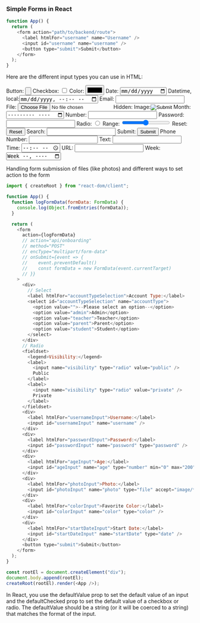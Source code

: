 ### Simple Forms in React

```js
function App() {
  return (
    <form action="path/to/backend/route">
      <label htmlFor="username" name="Username" />
      <input id="username" name="username" />
      <button type="submit">Submit</button>
    </form>
  );
}
```

Here are the different input types you can use in HTML:

Button: <input type="button">
Checkbox: <input type="checkbox">
Color: <input type="color">
Date: <input type="date">
Datetime, local:<input type="datetime-local">
Email: <input type="email">
File: <input type="file">
Hidden: <input type="hidden">
Image:<input type="image">
Month: <input type="month">
Number: <input type="number">
Password: <input type="password">
Radio: <input type="radio">
Range: <input type="range">
Reset: <input type="reset">
Search: <input type="search">
Submit: <input type="submit">
Phone Number: <input type="tel">
Text: <input type="text">
Time: <input type="time">
URL: <input type="url">
Week: <input type="week">

Handling form submission of files (like photos) and different ways to set action to the form

```js
import { createRoot } from "react-dom/client";

function App() {
  function logFormData(formData: FormData) {
    console.log(Object.fromEntries(formData));
  }

  return (
    <form
      action={logFormData}
      // action="api/onboarding"
      // method="POST"
      // encType="multipart/form-data"
      // onSubmit={event => {
      // 	event.preventDefault()
      // 	const formData = new FormData(event.currentTarget)
      // }}
    >
      <div>
        // Select
        <label htmlFor="accountTypeSelection">Account Type:</label>
        <select id="accountTypeSelection" name="accountType">
          <option value="">--Please select an option--</option>
          <option value="admin">Admin</option>
          <option value="teacher">Teacher</option>
          <option value="parent">Parent</option>
          <option value="student">Student</option>
        </select>
      </div>
      // Radio
      <fieldset>
        <legend>Visibility:</legend>
        <label>
          <input name="visibility" type="radio" value="public" />
          Public
        </label>
        <label>
          <input name="visibility" type="radio" value="private" />
          Private
        </label>
      </fieldset>
      <div>
        <label htmlFor="usernameInput">Username:</label>
        <input id="usernameInput" name="username" />
      </div>
      <div>
        <label htmlFor="passwordInput">Password:</label>
        <input id="passwordInput" name="password" type="password" />
      </div>
      <div>
        <label htmlFor="ageInput">Age:</label>
        <input id="ageInput" name="age" type="number" min="0" max="200" />
      </div>
      <div>
        <label htmlFor="photoInput">Photo:</label>
        <input id="photoInput" name="photo" type="file" accept="image/*" />
      </div>
      <div>
        <label htmlFor="colorInput">Favorite Color:</label>
        <input id="colorInput" name="color" type="color" />
      </div>
      <div>
        <label htmlFor="startDateInput">Start Date:</label>
        <input id="startDateInput" name="startDate" type="date" />
      </div>
      <button type="submit">Submit</button>
    </form>
  );
}

const rootEl = document.createElement("div");
document.body.append(rootEl);
createRoot(rootEl).render(<App />);
```

In React, you use the defaultValue prop to set the default value of an input and the defaultChecked prop to set the default value of a checkbox or radio. The defaultValue should be a string (or it will be coerced to a string) that matches the format of the input.
